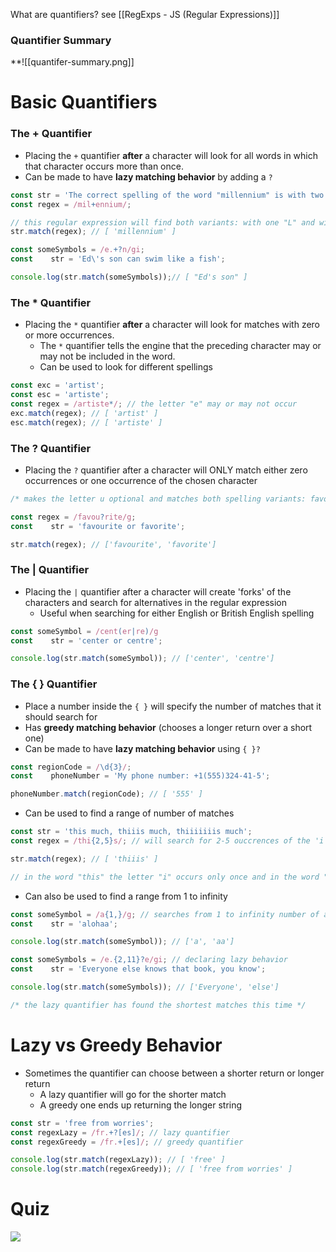 What are quantifiers? see [[RegExps - JS (Regular Expressions)]]

### Quantifier Summary
**![[quantifer-summary.png]]

# Basic Quantifiers

### The + Quantifier
* Placing the ` + ` quantifier **after** a character will look for all words in which that character occurs more than once. 
* Can be made to have **lazy matching behavior** by adding a ` ? `
```js
const str = 'The correct spelling of the word "millennium" is with two Ls';
const regex = /mil+ennium/;

// this regular expression will find both variants: with one "L" and with two "L"s\
str.match(regex); // [ 'millennium' ] 
```

```js
const someSymbols = /e.+?n/gi;
const    str = 'Ed\'s son can swim like a fish';

console.log(str.match(someSymbols));// [ "Ed's son" ] 
```

### The * Quantifier
* Placing the ` * ` quantifier **after** a character will look for matches with zero or more occurrences. 
	* The ` * ` quantifier tells the engine that the preceding character may or may not be included in the word.
	* Can be used to look for different spellings
```js
const exc = 'artist';
const esc = 'artiste';
const regex = /artiste*/; // the letter "e" may or may not occur
exc.match(regex); // [ 'artist' ]
esc.match(regex); // [ 'artiste' ] 
```

### The ? Quantifier 
* Placing the ` ? ` quantifier after a character will ONLY match either zero occurrences or one occurrence of the chosen character
```js
/* makes the letter u optional and matches both spelling variants: favourite and favorite. */

const regex = /favou?rite/g;
const    str = 'favourite or favorite';

str.match(regex); // ['favourite', 'favorite'] 
```

### The | Quantifier 
* Placing the ` | ` quantifier after a character will create 'forks' of the characters and search for alternatives in the regular expression
	* Useful when searching for either English or British English spelling
```js
const someSymbol = /cent(er|re)/g
const    str = 'center or centre';

console.log(str.match(someSymbol)); // ['center', 'centre'] 
```

### The { } Quantifier 
* Place a number inside the ` { } ` will specify the number of matches that it should search for
* Has **greedy matching behavior** (chooses a longer return over a short one)
* Can be made to have **lazy matching behavior** using ` { }? `

```js
const regionCode = /\d{3}/;
const    phoneNumber = 'My phone number: +1(555)324-41-5';

phoneNumber.match(regionCode); // [ '555' ] 
```

* Can be used to find a range of number of matches
```js
const str = 'this much, thiiis much, thiiiiiiis much';
const regex = /thi{2,5}s/; // will search for 2-5 ouccrences of the 'i'

str.match(regex); // [ 'thiiis' ]

// in the word "this" the letter "i" occurs only once and in the word "thiiiiiiis" the letter "i" occurs more than 5 times 
```

* Can also be used to find a range from 1 to infinity 
```js
const someSymbol = /a{1,}/g; // searches from 1 to infinity number of a's
const    str = 'alohaa';

console.log(str.match(someSymbol)); // ['a', 'aa'] 
```

```js
const someSymbols = /e.{2,11}?e/gi; // declaring lazy behavior
const    str = 'Everyone else knows that book, you know';

console.log(str.match(someSymbols)); // ['Everyone', 'else']

/* the lazy quantifier has found the shortest matches this time */  
```

# Lazy vs Greedy Behavior
* Sometimes the quantifier can choose between a shorter return or longer return
	* A lazy quantifier will go for the shorter match
	* A greedy one ends up returning the longer string
```js
const str = 'free from worries'; 
const regexLazy = /fr.+?[es]/; // lazy quantifier 
const regexGreedy = /fr.+[es]/; // greedy quantifier 

console.log(str.match(regexLazy)); // [ 'free' ]
console.log(str.match(regexGreedy)); // [ 'free from worries' ] 
```

# Quiz
**![](https://lh4.googleusercontent.com/963Hd0stqZlnMFh6crblUWwEM9mBk1_8VOGc0Z9HpSMdEG-xqy-3qwGzi5gU2QuVdxWjTvlooeJrYH4BHTtn2jo9VSz2GPcbtsfCJIclZ_WObFa_I--WwQa3hVNIw9xR6Qa7DE5PUQBcXh6Qmefz7kA)**